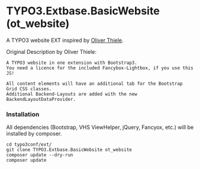 # TYPO3.Extbase.BasicWebsite (ot_website)

A TYPO3 website EXT inspired by [Oliver Thiele](http://www.oliver-thiele.de).  

Original Description by Oliver Thiele:  
```
A TYPO3 website in one extension with Bootstrap3.
You need a licence for the included Fancybox-Lightbox, if you use this JS!

All content elements will have an additional tab for the Bootstrap Grid CSS classes.
Additional Backend-Layouts are added with the new BackendLayoutDataProvider.
```


### Installation
All dependencies (Bootstrap, VHS ViewHelper, jQuery, Fancyox, etc.) will be installed by composer.  
```
cd typo3conf/ext/
git clone TYPO3.Extbase.BasicWebsite ot_website
composer update --dry-run
composer update
```
